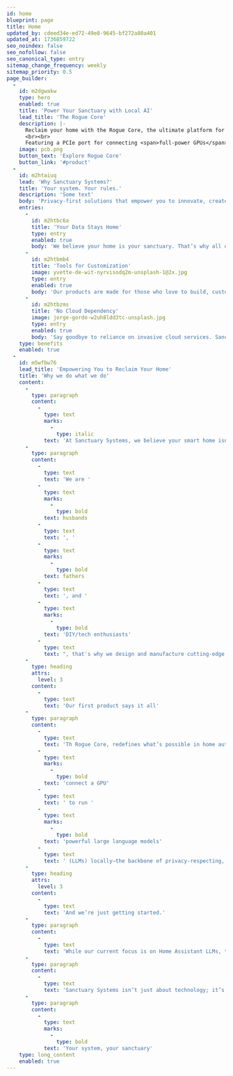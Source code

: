 ```yaml
---
id: home
blueprint: page
title: Home
updated_by: cdeed34e-ed72-49e8-9645-bf272a80a401
updated_at: 1736859722
seo_noindex: false
seo_nofollow: false
seo_canonical_type: entry
sitemap_change_frequency: weekly
sitemap_priority: 0.5
page_builder:
  -
    id: m2dgwakw
    type: hero
    enabled: true
    title: 'Power Your Sanctuary with Local AI'
    lead_title: 'The Rogue Core'
    description: |-
      Reclaim your home with the Rogue Core, the ultimate platform for <span>privacy-first</span>, DIY smart home systems. Built for autonomous, <span>local AI</span> home automation, this custom Raspberry Pi embraces a "Bring Your Own GPU" mindset.
      <br><br>
      Featuring a PCIe port for connecting <span>full-power GPUs</span>, Rogue Core empowers you to run advanced large language models and create a private, offline voice assistant with unmatched performance.
    image: pcb.png
    button_text: 'Explore Rogue Core'
    button_link: '#product'
  -
    id: m2htaiuq
    lead: 'Why Sanctuary Systems?'
    title: 'Your system. Your rules.'
    description: 'Some text'
    body: 'Privacy-first solutions that empower you to innovate, create, and take control of your home.'
    entries:
      -
        id: m2htbc6a
        title: 'Your Data Stays Home'
        type: entry
        enabled: true
        body: 'We believe your home is your sanctuary. That’s why all our solutions are designed to operate locally, giving you complete control over your data and peace of mind.'
      -
        id: m2htbmb4
        title: 'Tools for Customization'
        image: yvette-de-wit-nyrvisodq2m-unsplash-1@2x.jpg
        type: entry
        enabled: true
        body: 'Our products are made for those who love to build, customize, and create. With open platforms and modular designs, we give you the tools to turn your vision into reality.'
      -
        id: m2htbzms
        title: 'No Cloud Dependency'
        image: jorge-gordo-w2uh8ldd3tc-unsplash.jpg
        type: entry
        enabled: true
        body: 'Say goodbye to reliance on invasive cloud services. Sanctuary Systems equips you with the knowledge and hardware to build systems that reflect your resourcefulness and expertise.'
    type: benefits
    enabled: true
  -
    id: m5wfbw76
    lead_title: 'Empowering You to Reclaim Your Home'
    title: 'Why we do what we do'
    content:
      -
        type: paragraph
        content:
          -
            type: text
            marks:
              -
                type: italic
            text: 'At Sanctuary Systems, we believe your smart home isn’t just where you live—it’s your safe haven, for you and your loved ones. It should be private, secure, and entirely under your control.'
      -
        type: paragraph
        content:
          -
            type: text
            text: 'We are '
          -
            type: text
            marks:
              -
                type: bold
            text: husbands
          -
            type: text
            text: ', '
          -
            type: text
            marks:
              -
                type: bold
            text: fathers
          -
            type: text
            text: ', and '
          -
            type: text
            marks:
              -
                type: bold
            text: 'DIY/tech enthusiasts'
          -
            type: text
            text: ", that's why we design and manufacture cutting-edge, privacy-focused smart home products for those who refuse to compromise."
      -
        type: heading
        attrs:
          level: 3
        content:
          -
            type: text
            text: 'Our first product says it all'
      -
        type: paragraph
        content:
          -
            type: text
            text: 'Th Rogue Core, redefines what’s possible in home automation. A custom Raspberry Pi with a PCIe port, it lets you '
          -
            type: text
            marks:
              -
                type: bold
            text: 'connect a GPU'
          -
            type: text
            text: ' to run '
          -
            type: text
            marks:
              -
                type: bold
            text: 'powerful large language models'
          -
            type: text
            text: ' (LLMs) locally—the backbone of privacy-respecting, offline voice assistants. This isn’t just about smarter homes; it’s about reclaiming autonomy and pushing boundaries.'
      -
        type: heading
        attrs:
          level: 3
        content:
          -
            type: text
            text: 'And we’re just getting started.'
      -
        type: paragraph
        content:
          -
            type: text
            text: 'While our current focus is on Home Assistant LLMs, the possibilities extend far beyond voice control. Every product we create is crafted to empower innovators like you, ensuring every detail delivers seamless, polished performance.'
      -
        type: paragraph
        content:
          -
            type: text
            text: 'Sanctuary Systems isn’t just about technology; it’s about helping you take pride in your creations. Innovate boldly, reclaim your potential, and transform your home into the sanctuary it’s meant to be.'
      -
        type: paragraph
        content:
          -
            type: text
            marks:
              -
                type: bold
            text: 'Your system, your sanctuary'
    type: long_content
    enabled: true
---
```

